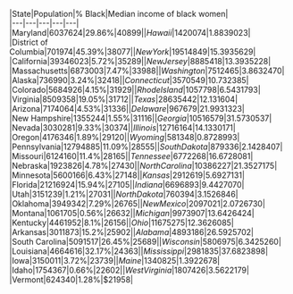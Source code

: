 |State|Population|% Black|Median income of black women|  
|---|---|---|---|---|  
|Maryland|6037624|29.86%|$40899|  
|Hawaii|1420074|1.88%|$39023|  
|District of Columbia|701974|45.39%|$38077|  
|New York|19514849|15.39%|$35629|  
|California|39346023|5.72%|$35289|  
|New Jersey|8885418|13.39%|$35228|  
|Massachusetts|6873003|7.47%|$33988|  
|Washington|7512465|3.86%|$32470|  
|Alaska|736990|3.24%|$32418|  
|Connecticut|3570549|10.7%|$32385|  
|Colorado|5684926|4.15%|$31929|  
|Rhode Island|1057798|6.54%|$31793|  
|Virginia|8509358|19.05%|$31712|  
|Texas|28635442|12.1%|$31604|  
|Arizona|7174064|4.53%|$31336|  
|Delaware|967679|21.99%|$31323|  
|New Hampshire|1355244|1.55%|$31116|  
|Georgia|10516579|31.57%|$30537|  
|Nevada|3030281|9.33%|$30374|  
|Illinois|12716164|14.13%|$30171|  
|Oregon|4176346|1.89%|$29120|  
|Wyoming|581348|0.87%|$28993|  
|Pennsylvania|12794885|11.09%|$28555|  
|South Dakota|879336|2.14%|$28407|  
|Missouri|6124160|11.4%|$28165|  
|Tennessee|6772268|16.67%|$28081|  
|Nebraska|1923826|4.78%|$27430|  
|North Carolina|10386227|21.35%|$27175|  
|Minnesota|5600166|6.43%|$27148|  
|Kansas|2912619|5.69%|$27131|  
|Florida|21216924|15.94%|$27105|  
|Indiana|6696893|9.44%|$27070|  
|Utah|3151239|1.21%|$27031|  
|North Dakota|760394|3.15%|$26846|  
|Oklahoma|3949342|7.29%|$26765|  
|New Mexico|2097021|2.07%|$26730|  
|Montana|1061705|0.56%|$26632|  
|Michigan|9973907|13.64%|$26424|  
|Kentucky|4461952|8.1%|$26156|  
|Ohio|11675275|12.36%|$26085|  
|Arkansas|3011873|15.2%|$25902|  
|Alabama|4893186|26.59%|$25702|  
|South Carolina|5091517|26.45%|$25689|  
|Wisconsin|5806975|6.34%|$25260|  
|Louisiana|4664616|32.17%|$24363|  
|Mississippi|2981835|37.68%|$23898|  
|Iowa|3150011|3.72%|$23739|  
|Maine|1340825|1.39%|$22678|  
|Idaho|1754367|0.66%|$22602|  
|West Virginia|1807426|3.56%|$22179|  
|Vermont|624340|1.28%|$21958|  
